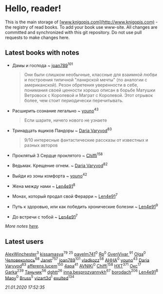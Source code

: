 # Hello, reader!
This is the main storage of [www.knigopis.com](http://www.knigopis.com) - the registry of read books.
To add your book use www-site. All changes are committed and synchronized with this git repository.
Do not use pull requests to make changes here.


## Latest books with notes
* Дамы и господа ~ [joan789](users/240/2401650-vkontakte)<sup>101</sup>
    > Они были слишком необычные, классные для взаимной любви и построения типичной "ланкрской мечты" (по аналогии с американской).
    > Резон обретения уверенности в себе, понимания своей ценности хорошо описан в борьбе Матушки Ветровоск с Королевой и Маграт с Королевой. Этот отрывок более, чем стоит периодически перечитывать.

* Расширить сознание легально ~ [youno](users/302/302928912-vkontakte)<sup>43</sup>
    > Если шарите, ничего нового не узнаете

* Тринадцать ящиков Пандоры ~ [Daria Varyvod](users/829/829893410524253-facebook)<sup>83</sup>
    > 9/10 интересные фантастические рассказы от известных и разных авторов

* Проклятый 3 Сердце проклятого ~ [Chiffi](users/105/105831994080785626680-google)<sup>158</sup>

* Ведьмак. Крещение огнем. ~ [Daria Varyvod](users/829/829893410524253-facebook)<sup>82</sup>

* Выйди из зоны комфорта ~ [youno](users/302/302928912-vkontakte)<sup>42</sup>

* Жена между нами ~ [Len4e91](users/254/254448176-yandex)<sup>8</sup>

* Монах, который продал свой Ферарри ~ [Len4e91](users/254/254448176-yandex)<sup>7</sup>

* Путь к здоровью, или как победить хронические болезни ~ [Len4e91](users/254/254448176-yandex)<sup>9</sup>

* До встречи с тобой ~ [Len4e91](users/254/254448176-yandex)<sup>7</sup>


_More notes [here](latest_books_with_notes.md)._


## Latest users
[AlexWinchester](users/268/2680385415370992-facebook)<sup>3</sup> 
[kissamasya](users/684/68439978-vkontakte)<sup>79</sup> 
[](users/270/270444099499-odnoklassniki)<sup>25</sup> 
[pavelm741](users/468/468820957-vkontakte)<sup>0</sup> 
[Яр](users/105/105454927277334527943-google)<sup>0</sup> 
[GvenVivar ](users/158/158266434925901-facebook)<sup>91</sup> 
[Olga](users/436/436975952-vkontakte)<sup>0</sup> 
[Человеколось](users/174/17475979687188177329-mailru)<sup>68</sup> 
[Janet](users/108/108113656204404967440-google)<sup>757</sup> 
[joan789](users/240/2401650-vkontakte)<sup>101</sup> 
[vladkozz](users/572/57239276-vkontakte)<sup>58</sup> 
[АННА](users/510/51000816-vkontakte)<sup>0</sup> 
[youno](users/302/302928912-vkontakte)<sup>43</sup> 
[Daria Varyvod](users/829/829893410524253-facebook)<sup>83</sup> 
[afferens.lucem](users/196/196071655-vkontakte)<sup>150</sup> 
[4apa](users/117/117392596378069249667-google)<sup>41</sup> 
[AVNIKi](users/368/368978766-vkontakte)<sup>0</sup> 
[Chiffi](users/105/105831994080785626680-google)<sup>158</sup> 
[HXT](users/100/100002563462782-facebook)<sup>371</sup> 
[Окс](users/102/102536471289425216982-google)<sup>17</sup> 
[Garka](users/115/115753719718250012620-google)<sup>239</sup> 
[Таньчик](users/209/2096581563762610-facebook)<sup>56</sup> 
[dghtt](users/233/233860015-vkontakte)<sup>26</sup> 
[inna.besprozvannykh](users/733/73323849-yandex)<sup>67</sup> 
[borodach](users/157/15706320-vkontakte)<sup>206</sup> 
[Len4e91](users/254/254448176-yandex)<sup>8</sup> 
[Мару](users/115/115217405940870180381-google)<sup>0</sup> 
[Bruss](users/178/178551812-vkontakte)<sup>5</sup> 
[vizart3d](users/581/58171750-vkontakte)<sup>1</sup> 
[exulted](users/100/100599204551896265722-google)<sup>134</sup> 


_21.01.2020 17:52:35_
